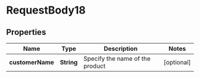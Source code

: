 

# RequestBody18


## Properties

| Name | Type | Description | Notes |
|------------ | ------------- | ------------- | -------------|
|**customerName** | **String** | Specify the name of the product |  [optional] |



